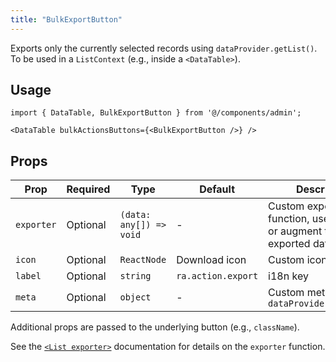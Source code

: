 ```yaml
---
title: "BulkExportButton"
---
```


Exports only the currently selected records using `dataProvider.getList()`. To be used in a `ListContext` (e.g., inside a `<DataTable>`).

## Usage

```tsx
import { DataTable, BulkExportButton } from '@/components/admin';

<DataTable bulkActionsButtons={<BulkExportButton />} />
```

## Props

| Prop | Required | Type | Default | Description |
|------|----------|------|---------|-------------|
| `exporter` | Optional | `(data: any[]) => void` | - |Custom exporter function, used to select or augment the exported data |
| `icon` | Optional | `ReactNode` | Download icon | Custom icon |
| `label` | Optional | `string` | `ra.action.export` | i18n key |
| `meta` | Optional | `object` | - | Custom meta to pass to `dataProvider.getList()` |

Additional props are passed to the underlying button (e.g., `className`).

See the [`<List exporter>`](./List.md#exported-data) documentation for details on the `exporter` function.
